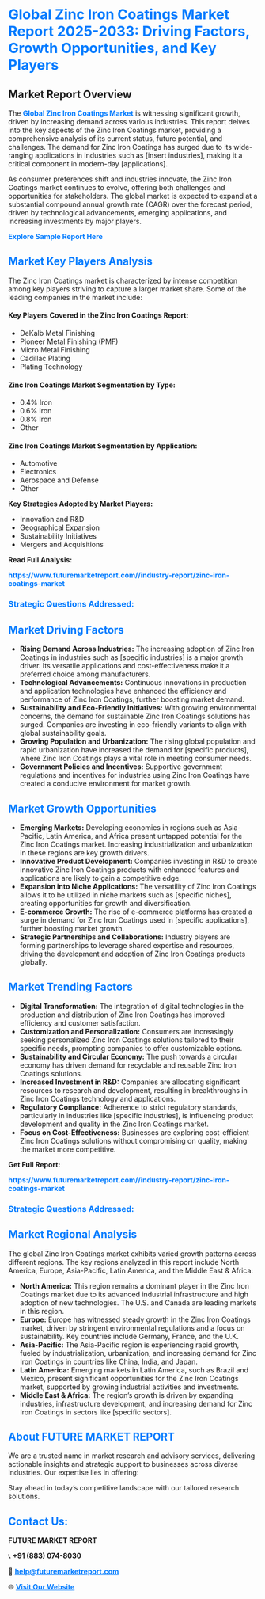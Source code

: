 <h1 style="color: #007BFF;">Global Zinc Iron Coatings Market Report 2025-2033: Driving Factors, Growth Opportunities, and Key Players</h1>

<section id="overview">
<h2>Market Report Overview</h2>
<p>The <a href="https://www.futuremarketreport.com//industry-report/zinc-iron-coatings-market" style="color: #007BFF; text-decoration: none;"><strong>Global Zinc Iron Coatings Market</strong></a> is witnessing significant growth, driven by increasing demand across various industries. This report delves into the key aspects of the Zinc Iron Coatings market, providing a comprehensive analysis of its current status, future potential, and challenges. The demand for Zinc Iron Coatings has surged due to its wide-ranging applications in industries such as [insert industries], making it a critical component in modern-day [applications].</p>
<p>As consumer preferences shift and industries innovate, the Zinc Iron Coatings market continues to evolve, offering both challenges and opportunities for stakeholders. The global market is expected to expand at a substantial compound annual growth rate (CAGR) over the forecast period, driven by technological advancements, emerging applications, and increasing investments by major players.</p>
</section>

<section id="overview">
<p><a href="https://www.futuremarketreport.com//request-sample/reportId=87728" style="color: #007BFF; text-decoration: none;"><strong>Explore Sample Report Here</strong></a></p>
</section>

<section id="key-players">
<h2 style="color: #007BFF;">Market Key Players Analysis</h2>
<p>The Zinc Iron Coatings market is characterized by intense competition among key players striving to capture a larger market share. Some of the leading companies in the market include:</p>
<h4>Key Players Covered in the Zinc Iron Coatings Report:</h4>
<ul><li>DeKalb Metal Finishing</li><li>Pioneer Metal Finishing (PMF)</li><li>Micro Metal Finishing</li><li>Cadillac Plating</li><li>Plating Technology</li></ul>
<h4>Zinc Iron Coatings Market Segmentation by Type:</h4>
<ul><li>0.4% Iron</li><li>0.6% Iron</li><li>0.8% Iron</li><li>Other</li></ul>

<h4>Zinc Iron Coatings Market Segmentation by Application:</h4>
<ul><li>Automotive</li><li>Electronics</li><li>Aerospace and Defense</li><li>Other</li></ul>
<p><strong>Key Strategies Adopted by Market Players:</strong></p>
<ul>
<li>Innovation and R&D</li>
<li>Geographical Expansion</li>
<li>Sustainability Initiatives</li>
<li>Mergers and Acquisitions</li>
</ul>
</section>

<section>
<p><strong>Read Full Analysis: </strong></p><a href="https://www.futuremarketreport.com//industry-report/zinc-iron-coatings-market" style="color: #007BFF; text-decoration: none;"><strong>https://www.futuremarketreport.com//industry-report/zinc-iron-coatings-market</strong></a>
<h3 style="color: #007BFF;">Strategic Questions Addressed:</h3>
</section>

<section id="driving-factors">
<h2 style="color: #007BFF;">Market Driving Factors</h2>
<ul>
<li><strong>Rising Demand Across Industries:</strong> The increasing adoption of Zinc Iron Coatings in industries such as [specific industries] is a major growth driver. Its versatile applications and cost-effectiveness make it a preferred choice among manufacturers.</li>
<li><strong>Technological Advancements:</strong> Continuous innovations in production and application technologies have enhanced the efficiency and performance of Zinc Iron Coatings, further boosting market demand.</li>
<li><strong>Sustainability and Eco-Friendly Initiatives:</strong> With growing environmental concerns, the demand for sustainable Zinc Iron Coatings solutions has surged. Companies are investing in eco-friendly variants to align with global sustainability goals.</li>
<li><strong>Growing Population and Urbanization:</strong> The rising global population and rapid urbanization have increased the demand for [specific products], where Zinc Iron Coatings plays a vital role in meeting consumer needs.</li>
<li><strong>Government Policies and Incentives:</strong> Supportive government regulations and incentives for industries using Zinc Iron Coatings have created a conducive environment for market growth.</li>
</ul>
</section>

<section id="growth-opportunities">
<h2 style="color: #007BFF;">Market Growth Opportunities</h2>
<ul>
<li><strong>Emerging Markets:</strong> Developing economies in regions such as Asia-Pacific, Latin America, and Africa present untapped potential for the Zinc Iron Coatings market. Increasing industrialization and urbanization in these regions are key growth drivers.</li>
<li><strong>Innovative Product Development:</strong> Companies investing in R&D to create innovative Zinc Iron Coatings products with enhanced features and applications are likely to gain a competitive edge.</li>
<li><strong>Expansion into Niche Applications:</strong> The versatility of Zinc Iron Coatings allows it to be utilized in niche markets such as [specific niches], creating opportunities for growth and diversification.</li>
<li><strong>E-commerce Growth:</strong> The rise of e-commerce platforms has created a surge in demand for Zinc Iron Coatings used in [specific applications], further boosting market growth.</li>
<li><strong>Strategic Partnerships and Collaborations:</strong> Industry players are forming partnerships to leverage shared expertise and resources, driving the development and adoption of Zinc Iron Coatings products globally.</li>
</ul>
</section>

<section id="trending-factors">
<h2 style="color: #007BFF;">Market Trending Factors</h2>
<ul>
<li><strong>Digital Transformation:</strong> The integration of digital technologies in the production and distribution of Zinc Iron Coatings has improved efficiency and customer satisfaction.</li>
<li><strong>Customization and Personalization:</strong> Consumers are increasingly seeking personalized Zinc Iron Coatings solutions tailored to their specific needs, prompting companies to offer customizable options.</li>
<li><strong>Sustainability and Circular Economy:</strong> The push towards a circular economy has driven demand for recyclable and reusable Zinc Iron Coatings solutions.</li>
<li><strong>Increased Investment in R&D:</strong> Companies are allocating significant resources to research and development, resulting in breakthroughs in Zinc Iron Coatings technology and applications.</li>
<li><strong>Regulatory Compliance:</strong> Adherence to strict regulatory standards, particularly in industries like [specific industries], is influencing product development and quality in the Zinc Iron Coatings market.</li>
<li><strong>Focus on Cost-Effectiveness:</strong> Businesses are exploring cost-efficient Zinc Iron Coatings solutions without compromising on quality, making the market more competitive.</li>
</ul>
</section>

<section>
<p><strong>Get Full Report: </strong></p><a href="https://www.futuremarketreport.com//industry-report/zinc-iron-coatings-market" style="color: #007BFF; text-decoration: none;"><strong>https://www.futuremarketreport.com//industry-report/zinc-iron-coatings-market</strong></a>
<h3 style="color: #007BFF;">Strategic Questions Addressed:</h3>
</section>


<section id="regional-analysis">
<h2 style="color: #007BFF;">Market Regional Analysis</h2>
<p>The global Zinc Iron Coatings market exhibits varied growth patterns across different regions. The key regions analyzed in this report include North America, Europe, Asia-Pacific, Latin America, and the Middle East & Africa:</p>
<ul>
<li><strong>North America:</strong> This region remains a dominant player in the Zinc Iron Coatings market due to its advanced industrial infrastructure and high adoption of new technologies. The U.S. and Canada are leading markets in this region.</li>
<li><strong>Europe:</strong> Europe has witnessed steady growth in the Zinc Iron Coatings market, driven by stringent environmental regulations and a focus on sustainability. Key countries include Germany, France, and the U.K.</li>
<li><strong>Asia-Pacific:</strong> The Asia-Pacific region is experiencing rapid growth, fueled by industrialization, urbanization, and increasing demand for Zinc Iron Coatings in countries like China, India, and Japan.</li>
<li><strong>Latin America:</strong> Emerging markets in Latin America, such as Brazil and Mexico, present significant opportunities for the Zinc Iron Coatings market, supported by growing industrial activities and investments.</li>
<li><strong>Middle East & Africa:</strong> The region’s growth is driven by expanding industries, infrastructure development, and increasing demand for Zinc Iron Coatings in sectors like [specific sectors].</li>
</ul>
</section>

<footer>
<h2 style="color: #007BFF;">About FUTURE MARKET REPORT</h2>
<p>We are a trusted name in market research and advisory services, delivering actionable insights and strategic support to businesses across diverse industries. Our expertise lies in offering:</p>

<p>Stay ahead in today’s competitive landscape with our tailored research solutions.</p>

<h2 style="color: #007BFF;">Contact Us:</h2>
<p><strong>FUTURE MARKET REPORT</strong></p>
<p>📞 <strong>+91 (883) 074-8030</strong></p>
<p>📧 <strong><a href="mailto:help@futuremarketreport.com" style="color: #007BFF;">help@futuremarketreport.com</a></strong></p>
<p>🌐 <strong><a href="https://www.futuremarketreport.com/" style="color: #007BFF;">Visit Our Website</a></strong></p>
</footer>